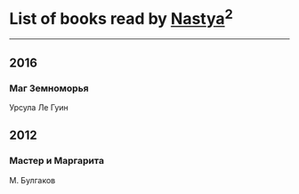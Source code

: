 # List of books read by [Nastya](http://vk.com/id51669619)<sup>2</sup>
---

## 2016

### Маг Земноморья
Урсула Ле Гуин



## 2012

### Мастер и Маргарита
М. Булгаков



